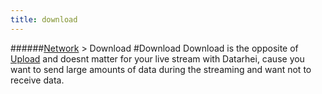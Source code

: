 ```yaml
---
title: download
---
```

######[Network](../wiki/network-technology.html) > Download
#Download
Download is the opposite of [Upload](../wiki/upload.html) and doesnt matter for your live stream with Datarhei, cause you want to send large amounts of data during the streaming and want not to receive data.

